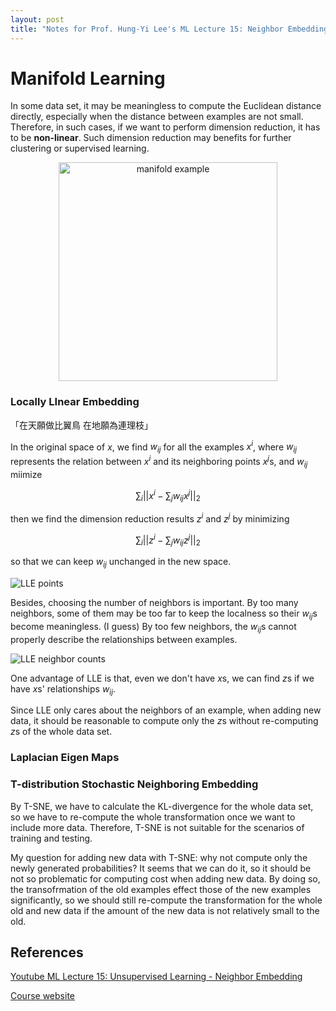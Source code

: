 ```yaml
---
layout: post
title: "Notes for Prof. Hung-Yi Lee's ML Lecture 15: Neighbor Embedding"
---
```

# Manifold Learning

In some data set, it may be meaningless to compute the Euclidean distance directly, especially when the distance between examples are not small. Therefore, in such cases, if we want to perform dimension reduction, it has to be **non-linear**. Such dimension reduction may benefits for further clustering or supervised learning.

<p align="center">
    <img src="https://baliuzeger.github.io/sjl/assets/images/HYL_ML_15/manifold-example.png" alt="manifold example" style="width:350px;"/>
</p>

### Locally LInear Embedding

「在天願做比翼鳥 在地願為連理枝」

In the original space of $x$, we find $w_{ij}$ for all the examples $x^i$, where $w_{ij}$ represents the relation between $x^i$ and its neighboring points $x^j$s, and $w_{ij}$ miimize

$$ \sum_{i} \vert \vert x^i - \sum_j w_{ij} x^j \vert \vert _2 $$

then we find the dimension reduction results $z^i$ and $z^j$ by minimizing

$$ \sum_{i} \vert \vert z^i - \sum_j w_{ij} z^j \vert \vert _2 $$

so that we can keep $w_{ij}$ unchanged in the new space.

![LLE points](https://baliuzeger.github.io/sjl/assets/images/HYL_ML_15/LLE-points.png)

Besides, choosing the number of neighbors is important. By too many neighbors, some of them may be too far to keep the localness so their $w_{ij}$s become meaningless. (I guess) By too few neighbors, the $w_{ij}$s cannot properly describe the relationships between examples.

![LLE neighbor counts](https://baliuzeger.github.io/sjl/assets/images/HYL_ML_15/LLE-neighbor-counts.png)

One advantage of LLE is that, even we don't have $x$s, we can find $z$s if we have $x$s' relationships $w_{ij}$.

Since LLE only cares about the neighbors of an example, when adding new data, it should be reasonable to compute only the $z$s without re-computing $z$s of the whole data set.

### Laplacian Eigen Maps



### T-distribution Stochastic Neighboring Embedding

By T-SNE, we have to calculate the KL-divergence for the whole data set, so we have to re-compute the whole transformation once we want to include more data. Therefore, T-SNE is not suitable for the scenarios of training and testing.

My question for adding new data with T-SNE: why not compute only the newly generated probabilities? It seems that we can do it, so it should be not so problematic for computing cost when adding new data. By doing so, the transofrmation of the old examples effect those of the new examples significantly, so we should still re-compute the transformation for the whole old and new data if the amount of the new data is not relatively small to the old.


## References

[Youtube ML Lecture 15: Unsupervised Learning - Neighbor Embedding](https://www.youtube.com/watch?v=GBUEjkpoxXc&list=PLJV_el3uVTsPy9oCRY30oBPNLCo89yu49&index=24)

[Course website](http://speech.ee.ntu.edu.tw/~tlkagk/courses_ML17_2.html)

